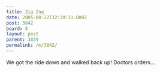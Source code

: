 ```yaml
---
title: Zig Zag
date: 2005-08-22T12:39:11.000Z
post: 3842
board: 8
layout: post
parent: 3839
permalink: /m/3842/
---
```

We got the ride down and walked back up! Doctors orders...
